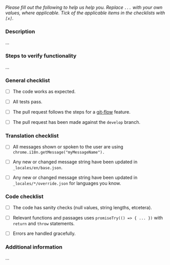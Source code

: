 *Please fill out the following to help us help you. Replace `...` with your own values, where applicable. Tick of the applicable items in the checklists with `[x]`.*



### Description

...



### Steps to verify functionality

...



### General checklist

- [ ] The code works as expected.
- [ ] All tests pass.
- [ ] The pull request follows the steps for a [git-flow](http://danielkummer.github.io/git-flow-cheatsheet/) feature.
- [ ] The pull request has been made against the `develop` branch.



### Translation checklist

- [ ] All messages shown or spoken to the user are using `chrome.i18n.getMessage("myMessageName").`
- [ ] Any new or changed message string have been updated in `_locales/en/base.json`.
- [ ] Any new or changed message string have been updated in `_locales/*/override.json` for languages you know.



### Code checklist

- [ ] The code has sanity checks (null values, string lengths, etcetera).
- [ ] Relevant functions and passages uses `promiseTry(() => { ... })` with `return` and `throw` statements.
- [ ] Errors are handled gracefully.



### Additional information

...
